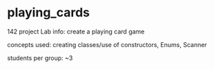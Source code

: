 # playing_cards

142 project
Lab info: create a playing card game

concepts used: creating classes/use of constructors, Enums, Scanner

students per group: ~3
